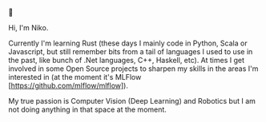  👋 

Hi, I'm Niko. 

Currently I'm learning Rust (these days I mainly code in Python, Scala or Javascript, but still remember bits from a tail of languages I used to use in the past, like bunch of .Net languages, C++, Haskell, etc). At times I get involved in some Open Source projects to sharpen my skills in the areas I'm interested in (at the moment it's MLFlow [https://github.com/mlflow/mlflow]).

My true passion is Computer Vision (Deep Learning) and Robotics but I am not doing anything in that space at the moment.
